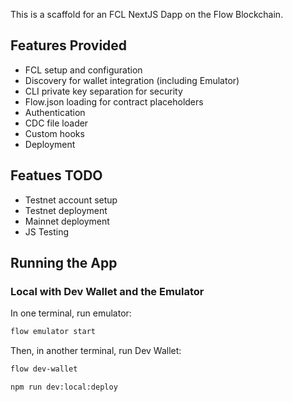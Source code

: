 This is a scaffold for an FCL NextJS Dapp on the Flow Blockchain.

## Features Provided

- FCL setup and configuration
- Discovery for wallet integration (including Emulator)
- CLI private key separation for security
- Flow.json loading for contract placeholders
- Authentication
- CDC file loader
- Custom hooks
- Deployment 

## Featues TODO

- Testnet account setup
- Testnet deployment
- Mainnet deployment
- JS Testing

## Running the App

### Local with Dev Wallet and the Emulator

In one terminal, run emulator: 

```bash
flow emulator start
```

Then, in another terminal, run Dev Wallet:

```bash
flow dev-wallet
```

```bash
npm run dev:local:deploy
```